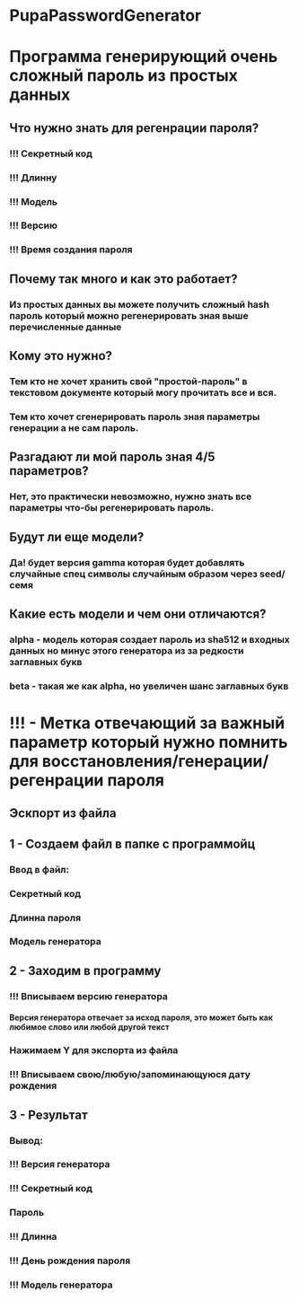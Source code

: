# PupaPasswordGenerator
# Программа генерирующий очень сложный пароль из простых данных
## Что нужно знать для регенрации пароля?
### !!! Секретный код
### !!! Длинну
### !!! Модель
### !!! Версию
### !!! Время создания пароля
## Почему так много и как это работает?
### Из простых данных вы можете получить сложный hash пароль который можно регенерировать зная выше перечисленные данные
## Кому это нужно?
### Тем кто не хочет хранить свой "простой-пароль" в текстовом документе который могу прочитать все и вся.
### Тем кто хочет сгенерировать пароль зная параметры генерации а не сам пароль.
## Разгадают ли мой пароль зная 4/5 параметров?
### Нет, это практически невозможно, нужно знать все параметры что-бы регенерировать пароль.
## Будут ли еще модели?
### Да! будет версия gamma которая будет добавлять случайные спец символы случайным образом через seed/семя
## Какие есть модели и чем они отличаются?
### alpha - модель которая создает пароль из sha512 и входных данных но минус этого генератора из за редкости заглавных букв
### beta - такая же как alpha, но увеличен шанс заглавных букв

# !!! - Метка отвечающий за важный параметр который нужно помнить для восстановления/генерации/регенрации пароля

## Эскпорт из файла
## 1 - Создаем файл в папке с программойц

### Ввод в файл:
### Секретный код
### Длинна пароля
### Модель генератора

## 2 - Заходим в программу

### !!! Вписываем версию генератора
#### Версия генератора отвечает за исход пароля, это может быть как любимое слово или любой другой текст
### Нажимаем Y для экспорта из файла
### !!! Вписываем свою/любую/запоминающуюся дату рождения

## 3 - Результат

### Вывод:
### !!! Версия генератора
### !!! Секретный код
### Пароль
### !!! Длинна
### !!! День рождения пароля
### !!! Модель генератора
